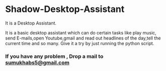 # Shadow-Desktop-Assistant
It is a Desktop Assistant. 

It is a basic desktop assistant which can do certain tasks like play music, send E-mails,open Youtube,gmail and read out headlines of the day,tell the current time and so many. 
Give it a try by just running the python script. 

### If you have any problem , Drop a mail to sumukhabs5@gmail.com
